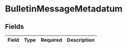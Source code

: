 # BulletinMessageMetadatum


## Fields

| Field       | Type        | Required    | Description |
| ----------- | ----------- | ----------- | ----------- |